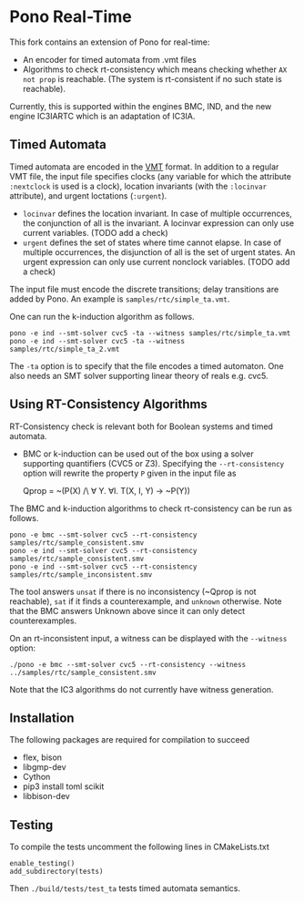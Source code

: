 # Pono Real-Time
This fork contains an extension of Pono for real-time:
- An encoder for timed automata from .vmt files
- Algorithms to check rt-consistency which means checking whether `AX not prop` is reachable.
(The system is rt-consistent if no such state is reachable).

Currently, this is supported within the engines BMC, IND, and the new engine IC3IARTC
which is an adaptation of IC3IA.

## Timed Automata
Timed automata are encoded in the [VMT](https://vmt-lib.fbk.eu/) format. In addition to
a regular VMT file, the input file specifies clocks (any variable for which the attribute `:nextclock` is used is a clock),
location invariants (with the `:locinvar` attribute), and urgent loctations (`:urgent`).

- `locinvar` defines the location invariant. In case of multiple occurrences, the conjunction of all is the invariant.
A locinvar expression can only use current variables. (TODO add a check)
- `urgent` defines the set of states where time cannot elapse. In case of multiple occurrences, the disjunction of all is the set of urgent states. An urgent expression can only use current nonclock variables. (TODO add a check)

The input file must encode the discrete transitions; delay transitions are added by Pono.
An example is `samples/rtc/simple_ta.vmt`.

One can run the k-induction algorithm as follows.

    pono -e ind --smt-solver cvc5 -ta --witness samples/rtc/simple_ta.vmt
    pono -e ind --smt-solver cvc5 -ta --witness samples/rtc/simple_ta_2.vmt

The `-ta` option is to specify that the file encodes a timed automaton.
One also needs an SMT solver supporting linear theory of reals e.g. cvc5.

## Using RT-Consistency Algorithms
RT-Consistency check is relevant both for Boolean systems and timed automata.

- BMC or k-induction can be used out of the box using a solver supporting quantifiers (CVC5 or Z3).
Specifying the `--rt-consistency` option will rewrite the property `P` given in the input file as 

    Qprop = ~(P(X) /\ ∀ Y. ∀I. T(X, I, Y) -> ~P(Y))

The BMC and k-induction algorithms to check rt-consistency can be run as follows.

    pono -e bmc --smt-solver cvc5 --rt-consistency samples/rtc/sample_consistent.smv
    pono -e ind --smt-solver cvc5 --rt-consistency samples/rtc/sample_consistent.smv
    pono -e ind --smt-solver cvc5 --rt-consistency samples/rtc/sample_inconsistent.smv

The tool answers `unsat` if there is no inconsistency (~Qprop is not reachable),
`sat` if it finds a counterexample, and `unknown` otherwise.
Note that the BMC answers Unknown above since it can only detect counterexamples.

On an rt-inconsistent input, a witness can be displayed with the `--witness` option:

    ./pono -e bmc --smt-solver cvc5 --rt-consistency --witness ../samples/rtc/sample_consistent.smv

Note that the IC3 algorithms do not currently have witness generation.

## Installation
The following packages are required for compilation to succeed

- flex, bison
- libgmp-dev
- Cython
- pip3 install toml scikit
- libbison-dev

## Testing
To compile the tests uncomment the following lines in CMakeLists.txt

    enable_testing()
    add_subdirectory(tests)

Then `./build/tests/test_ta` tests timed automata semantics.